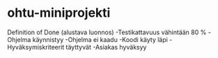 # ohtu-miniprojekti

Definition of Done (alustava luonnos)
-Testikattavuus vähintään 80 %
-Ohjelma käynnistyy
-Ohjelma ei kaadu
-Koodi käyty läpi
-Hyväksymiskriteerit täyttyvät
-Asiakas hyväksyy

